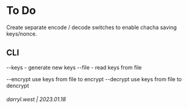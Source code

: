 # To Do

Create separate encode / decode switches to enable chacha saving keys/nonce.

## CLI

--keys - generate new keys
--file - read keys from file

--encrypt use keys from file to encrypt
--decrypt use keys from file to dencrypt

###### darryl.west | 2023.01.18
